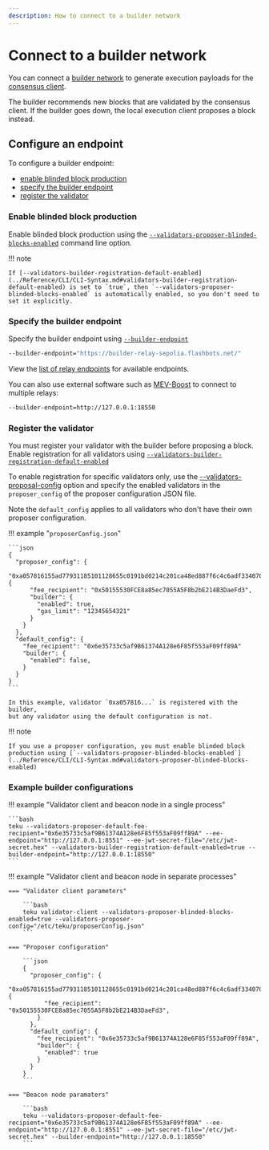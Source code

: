 ```yaml
---
description: How to connect to a builder network
---
```


# Connect to a builder network

You can connect a [builder network](../Concepts/Builder-Network.md) to generate execution
payloads for the [consensus client](../Concepts/Merge.md#consensus-clients).

The builder recommends new blocks that are validated by the consensus client.
If the builder goes down, the local execution client proposes a block instead.

## Configure an endpoint

To configure a builder endpoint:

* [enable blinded block production](#enable-blinded-block-production)
* [specify the builder endpoint](#specify-the-builder-endpoint)
* [register the validator](#register-the-validator)

### Enable blinded block production

Enable blinded block production using the [`--validators-proposer-blinded-blocks-enabled`](../Reference/CLI/CLI-Syntax.md#validators-proposer-blinded-blocks-enabled) command line option.

!!! note

    If [--validators-builder-registration-default-enabled](../Reference/CLI/CLI-Syntax.md#validators-builder-registration-default-enabled) is set to `true`, then `--validators-proposer-blinded-blocks-enabled` is automatically enabled, so you don't need to set it explicitly.

### Specify the builder endpoint

Specify the builder endpoint using [`--builder-endpoint`](../Reference/CLI/CLI-Syntax.md#builder-endpoint)

```bash
--builder-endpoint="https://builder-relay-sepolia.flashbots.net/"
```

View the [list of relay endpoints](https://github.com/flashbots/mev-boost#usage) for available endpoints.

You can also use external software such as [MEV-Boost](https://github.com/flashbots/mev-boost) to connect to multiple relays:

```bash
--builder-endpoint=http://127.0.0.1:18550
```

### Register the validator

You must register your validator with the builder before proposing a block.
Enable registration for all validators using [`--validators-builder-registration-default-enabled`](../Reference/CLI/CLI-Syntax.md#validators-builder-registration-default-enabled)

To enable registration for specific validators only, use the
[--validators-proposal-config](../Reference/CLI/CLI-Syntax.md#validators-proposer-config) option
and specify the enabled validators in the `proposer_config` of the proposer configuration JSON file.

Note the `default_config` applies to all validators who don't have their own proposer configuration.

!!! example "`proposerConfig.json`"

    ```json
    {
      "proposer_config": {
        "0xa057816155ad77931185101128655c0191bd0214c201ca48ed887f6c4c6adf334070efcd75140eada5ac83a92506dd7a": {
          "fee_recipient": "0x50155530FCE8a85ec7055A5F8b2bE214B3DaeFd3",
          "builder": {
            "enabled": true,
            "gas_limit": "12345654321"
          }
        }
      },
      "default_config": {
        "fee_recipient": "0x6e35733c5af9B61374A128e6F85f553aF09ff89A"
        "builder": {
          "enabled": false,
        }
      }
    }
    ```

    In this example, validator `0xa057816...` is registered with the builder,
    but any validator using the default configuration is not.

!!! note

    If you use a proposer configuration, you must enable blinded block production using [`--validators-proposer-blinded-blocks-enabled`](../Reference/CLI/CLI-Syntax.md#validators-proposer-blinded-blocks-enabled)

### Example builder configurations

!!! example "Validator client and beacon node in a single process"

    ```bash
    teku --validators-proposer-default-fee-recipient="0x6e35733c5af9B61374A128e6F85f553aF09ff89A" --ee-endpoint="http://127.0.0.1:8551" --ee-jwt-secret-file="/etc/jwt-secret.hex" --validators-builder-registration-default-enabled=true --builder-endpoint="http://127.0.0.1:18550"
    ```

!!! example "Validator client and beacon node in separate processes"

    === "Validator client parameters"

        ```bash
        teku validator-client --validators-proposer-blinded-blocks-enabled=true --validators-proposer-config="/etc/teku/proposerConfig.json"
        ```

    === "Proposer configuration"

        ```json
        {
          "proposer_config": {
            "0xa057816155ad77931185101128655c0191bd0214c201ca48ed887f6c4c6adf334070efcd75140eada5ac83a92506dd7a": {
              "fee_recipient": "0x50155530FCE8a85ec7055A5F8b2bE214B3DaeFd3",
            }
          },
          "default_config": {
            "fee_recipient": "0x6e35733c5af9B61374A128e6F85f553aF09ff89A",
            "builder": {
              "enabled": true
            }
          }
        }
        ```

    === "Beacon node paramaters"

        ```bash
        teku --validators-proposer-default-fee-recipient="0x6e35733c5af9B61374A128e6F85f553aF09ff89A" --ee-endpoint="http://127.0.0.1:8551" --ee-jwt-secret-file="/etc/jwt-secret.hex" --builder-endpoint="http://127.0.0.1:18550"
        ```
